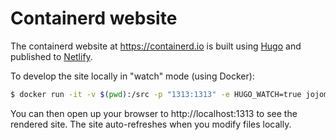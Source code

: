 # Containerd website

The containerd website at https://containerd.io is built using [Hugo](https://gohugo.io) and published to [Netlify](https://netlify.com).

To develop the site locally in "watch" mode (using Docker):

```bash
$ docker run -it -v $(pwd):/src -p "1313:1313" -e HUGO_WATCH=true jojomi/hugo
```

You can then open up your browser to http://localhost:1313 to see the rendered site. The site auto-refreshes when you modify files locally.

